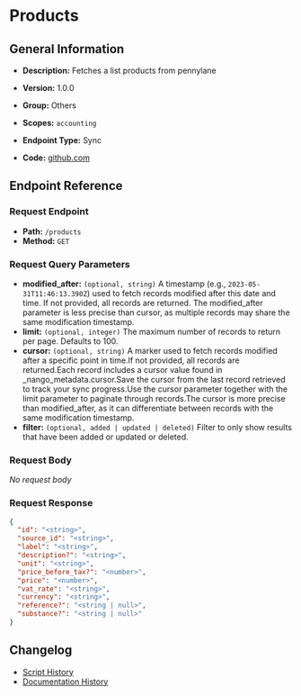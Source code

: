 # Products

## General Information

- **Description:** Fetches a list products from pennylane

- **Version:** 1.0.0
- **Group:** Others
- **Scopes:** `accounting`
- **Endpoint Type:** Sync
- **Code:** [github.com](https://github.com/NangoHQ/integration-templates/tree/main/integrations/pennylane/syncs/products.ts)


## Endpoint Reference

### Request Endpoint

- **Path:** `/products`
- **Method:** `GET`

### Request Query Parameters

- **modified_after:** `(optional, string)` A timestamp (e.g., `2023-05-31T11:46:13.390Z`) used to fetch records modified after this date and time. If not provided, all records are returned. The modified_after parameter is less precise than cursor, as multiple records may share the same modification timestamp.
- **limit:** `(optional, integer)` The maximum number of records to return per page. Defaults to 100.
- **cursor:** `(optional, string)` A marker used to fetch records modified after a specific point in time.If not provided, all records are returned.Each record includes a cursor value found in _nango_metadata.cursor.Save the cursor from the last record retrieved to track your sync progress.Use the cursor parameter together with the limit parameter to paginate through records.The cursor is more precise than modified_after, as it can differentiate between records with the same modification timestamp.
- **filter:** `(optional, added | updated | deleted)` Filter to only show results that have been added or updated or deleted.

### Request Body

_No request body_

### Request Response

```json
{
  "id": "<string>",
  "source_id": "<string>",
  "label": "<string>",
  "description?": "<string>",
  "unit": "<string>",
  "price_before_tax?": "<number>",
  "price": "<number>",
  "vat_rate": "<string>",
  "currency": "<string>",
  "reference?": "<string | null>",
  "substance?": "<string | null>"
}
```

## Changelog

- [Script History](https://github.com/NangoHQ/integration-templates/commits/main/integrations/pennylane/syncs/products.ts)
- [Documentation History](https://github.com/NangoHQ/integration-templates/commits/main/integrations/pennylane/syncs/products.md)

<!-- END  GENERATED CONTENT -->

